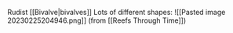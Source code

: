 Rudist [[Bivalve|bivalves]]
Lots of different shapes:
![[Pasted image 20230225204946.png]] (from [[Reefs Through Time]])